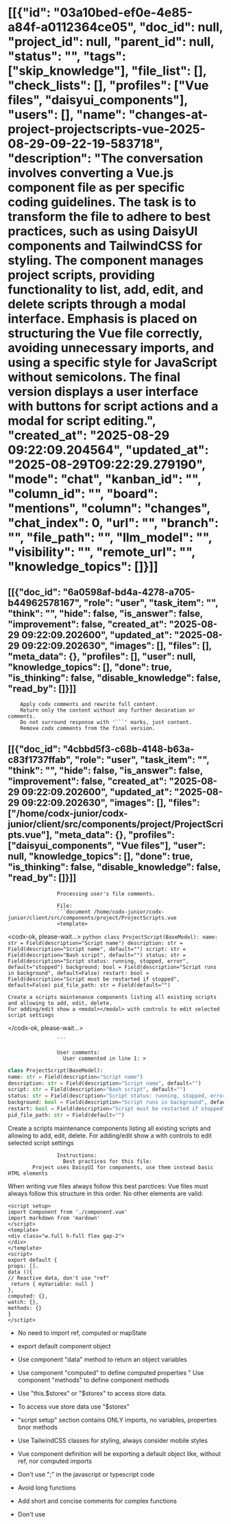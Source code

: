 # [[{"id": "03a10bed-ef0e-4e85-a84f-a0112364ce05", "doc_id": null, "project_id": null, "parent_id": null, "status": "", "tags": ["skip_knowledge"], "file_list": [], "check_lists": [], "profiles": ["Vue files", "daisyui_components"], "users": [], "name": "changes-at-project-projectscripts-vue-2025-08-29-09-22-19-583718", "description": "The conversation involves converting a Vue.js component file as per specific coding guidelines. The task is to transform the file to adhere to best practices, such as using DaisyUI components and TailwindCSS for styling. The component manages project scripts, providing functionality to list, add, edit, and delete scripts through a modal interface. Emphasis is placed on structuring the Vue file correctly, avoiding unnecessary imports, and using a specific style for JavaScript without semicolons. The final version displays a user interface with buttons for script actions and a modal for script editing.", "created_at": "2025-08-29 09:22:09.204564", "updated_at": "2025-08-29T09:22:29.279190", "mode": "chat", "kanban_id": "", "column_id": "", "board": "mentions", "column": "changes", "chat_index": 0, "url": "", "branch": "", "file_path": "", "llm_model": "", "visibility": "", "remote_url": "", "knowledge_topics": []}]]
## [[{"doc_id": "6a0598af-bd4a-4278-a705-b44962578167", "role": "user", "task_item": "", "think": "", "hide": false, "is_answer": false, "improvement": false, "created_at": "2025-08-29 09:22:09.202600", "updated_at": "2025-08-29 09:22:09.202630", "images": [], "files": [], "meta_data": {}, "profiles": [], "user": null, "knowledge_topics": [], "done": true, "is_thinking": false, "disable_knowledge": false, "read_by": []}]]

        Apply codx comments and rewrite full content.
        Return only the content without any further decoration or comments.
        Do not surround response with '```' marks, just content.
        Remove codx comments from the final version.
        
## [[{"doc_id": "4cbbd5f3-c68b-4148-b63a-c83f1737ffab", "role": "user", "task_item": "", "think": "", "hide": false, "is_answer": false, "improvement": false, "created_at": "2025-08-29 09:22:09.202600", "updated_at": "2025-08-29 09:22:09.202630", "images": [], "files": ["/home/codx-junior/codx-junior/client/src/components/project/ProjectScripts.vue"], "meta_data": {}, "profiles": ["daisyui_components", "Vue files"], "user": null, "knowledge_topics": [], "done": true, "is_thinking": false, "disable_knowledge": false, "read_by": []}]]

                    Processing user's file comments.
                  
                    File:
                    ```document /home/codx-junior/codx-junior/client/src/components/project/ProjectScripts.vue
                    <template>
  <codx-ok, please-wait...>
    ```python
    class ProjectScript(BaseModel):
      name: str = Field(description="Script name")
      description: str = Field(description="Script name", default="")
      script: str = Field(description="Bash script", default="")
      status: str = Field(description="Script status: running, stopped, error", default="stopped")
      background: bool = Field(description="Script runs in background", default=False)
      restart: bool = Field(description="Script must be restarted if stopped", default=False)
      pid_file_path: str = Field(default="")
    ```

    Create a scripts maintenance components listing all existing scripts and allowing to add, edit, delete.
    For adding/edit show a <modal></modal> with controls to edit selected script settings 

  </codx-ok, please-wait...>
</template>
<script>
export default {

  computed: {
    scripts() {
      return this.$project.project_scripts
    }
  }
}
</script>
                    ```

                    User comments:
                      User commented in line 1: >
```python
class ProjectScript(BaseModel):
name: str = Field(description="Script name")
description: str = Field(description="Script name", default="")
script: str = Field(description="Bash script", default="")
status: str = Field(description="Script status: running, stopped, error", default="stopped")
background: bool = Field(description="Script runs in background", default=False)
restart: bool = Field(description="Script must be restarted if stopped", default=False)
pid_file_path: str = Field(default="")
```

Create a scripts maintenance components listing all existing scripts and allowing to add, edit, delete.
For adding/edit show a <modal></modal> with controls to edit selected script settings

                    
                    Instructions:
                      Best practices for this file:
            Project uses DaisyUI for components, use them instead basic HTML elements
When writing vue files always follow this best parctices:
Vue files must always follow this structure in this order.
No other elements are valid:
```example vue file
<script setup>
import Component from './component.vue'
import markdown from 'mardown'
</script>
<template>
<div class="w.full h-full flex gap-2">
</div>
</template>
<script>
export default {
props: [].
data (){
// Reactive data, don't use "ref"
 return { myVariable: null }
},
computed: {},
watch: {},
methods: {}
}
</sctipt>
```
* No need to import ref, computed or mapState 
* export default component object
* Use component "data" method to return an object variables
* Use component "computed" to define computed properties
" Use component "methods" to define component methods 
* Use "this.$storex" or "$storex" to access store data.
* To access vue store data use "$storex"
* "script setup" section contains ONLY imports, no variables, properties bnor methods
* Use TailwindCSS classes for styling, always consider mobile styles
* Vue component definition will be exporting a default object like, without ref, nor computed imports
* Don't use ";" in the javascript or typescript code
* Avoid long functions
* Add short and concise comments for complex functions
* Don't use <style> elements, use TailWindCSS classes
            
                      Apply all comments to the document and return a final version.
                      Pay attention to do not loose any detail or part of the document.
                      Return only the file content 
                    
## [[{"doc_id": "ecf3499b-e85d-407c-8e49-cc46d14090ed", "role": "assistant", "task_item": "", "think": null, "hide": false, "is_answer": false, "improvement": false, "created_at": "2025-08-29 09:22:09.202600", "updated_at": "2025-08-29 09:22:09.202630", "images": [], "files": [], "meta_data": {"time_taken": 6.593622922897339, "first_chunk_time_taken": 8.320808410644531e-05, "model": "openai/gpt-4o"}, "profiles": ["daisyui_components", "Vue files"], "user": null, "knowledge_topics": [], "done": true, "is_thinking": null, "disable_knowledge": false, "read_by": []}]]
```document /home/codx-junior/codx-junior/client/src/components/project/ProjectScripts.vue
<script setup>
// Import statements for dependencies
</script>

<template>
  <div class="w-full h-full flex flex-col gap-2">
    <div v-for="script in scripts" :key="script.name" class="card">
      <div class="card-body">
        <h2 class="card-title">{{ script.name }}</h2>
        <p>{{ script.description }}</p>
        <p>Status: {{ script.status }}</p>
        <button class="btn btn-primary" @click="editScript(script)">Edit</button>
        <button class="btn btn-secondary" @click="deleteScript(script)">Delete</button>
      </div>
    </div>
    <button class="btn btn-success" @click="addScript">Add New Script</button>
    <!-- Modal for adding/editing scripts -->
    <modal v-if="showModal">
      <div class="modal-content">
        <!-- Controls for editing script settings -->
      </div>
    </modal>
  </div>
</template>

<script>
export default {
  data() {
    return {
      showModal: false // Controls displaying the modal
    }
  },
  computed: {
    scripts() {
      return this.$storex.project_scripts
    }
  },
  methods: {
    addScript() {
      this.showModal = true // Show modal to add a script
    },
    editScript(script) {
      this.showModal = true // Show modal to edit a script
      // Populate modal with script details
    },
    deleteScript(script) {
      // Handle script deletion
    }
  }
}
</script>
```